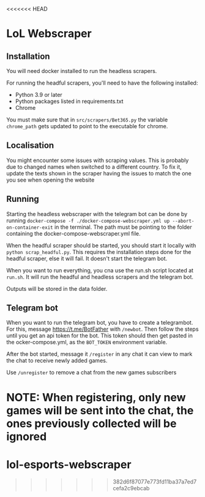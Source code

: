 <<<<<<< HEAD
# LoL Webscraper

## Installation

You will need docker installed to run the headless scrapers.

For running the headful scrapers, you'll need to have the following installed:

- Python 3.9 or later
- Python packages listed in requirements.txt
- Chrome

You must make sure that in `src/scrapers/Bet365.py` the variable `chrome_path` gets updated to point to the executable
for chrome.

## Localisation

You might encounter some issues with scraping values.
This is probably due to changed names when switched to a different country.
To fix it, update the texts shown in the scraper having the issues to match the one you see when opening the website

## Running

Starting the headless webscraper with the telegram bot can be done by
running `docker-compose -f ./docker-compose-webscraper.yml up --abort-on-container-exit` in the terminal. The
path must be pointing to the folder containing the docker-compose-webscraper.yml file.

When the headful scraper should be started, you should start it locally with `python scrap_headful.py`. This requires
the installation steps done for the headful scraper, else it will fail. It doesn't start the telegram bot.

When you want to run everything, you cna use the run.sh script located at `run.sh`. It will run the headful and
headless scrapers and the telegram bot.

Outputs will be stored in the data folder.

## Telegram bot

When you want to run the telegram bot, you have to create a telegrambot. For this, message https://t.me/BotFather
with `/newbot`. Then follow the steps until you get an api token for the bot. This token should then get pasted in the
ocker-compose.yml, as the `BOT_TOKEN` environment variable.

After the bot started, message it `/register` in any chat it can view to mark the chat to receive newly added games.

Use `/unregister` to remove a chat from the new games subscribers

**NOTE**: When registering, only new games will be sent into the chat, the ones previously collected will be ignored
=======
# lol-esports-webscraper
>>>>>>> 382d6f87077e773fd11ba37a7ed7cefa2c9ebcab
